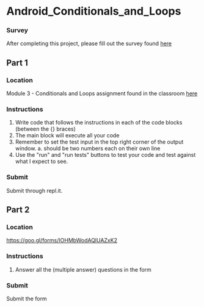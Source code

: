 # Android_Conditionals_and_Loops

### Survey
After completing this project, please fill out the survey found [here](https://goo.gl/forms/bIYWWM24JGlmBTjz1)

## Part 1
### Location
Module 3 - Conditionals and Loops assignment found in the classroom [here](https://repl.it/classroom/invite/V2RyVcB)

### Instructions
1. Write code that follows the instructions in each of the code blocks (between the {} braces)
2. The main block will execute all your code
3. Remember to set the test input in the top right corner of the output window.
   a. should be two numbers each on their own line
4. Use the "run" and "run tests" buttons to test your code and test against what I expect to see.

### Submit

Submit through repl.it.

## Part 2
### Location
https://goo.gl/forms/IOHMbWodAQlUAZxK2

### Instructions
1. Answer all the (multiple answer) questions in the form

### Submit

Submit the form
